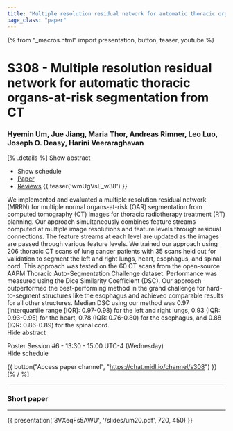 ```yaml
---
title: "Multiple resolution residual network for automatic thoracic organs-at-risk segmentation from CT"
page_class: "paper"
---
```


{% from "_macros.html" import presentation, button, teaser, youtube %}

# S308 - Multiple resolution residual network for automatic thoracic organs-at-risk segmentation from CT

### Hyemin Um, Jue Jiang, Maria Thor, Andreas Rimner, Leo Luo, Joseph O. Deasy, Harini Veeraraghavan

[% .details %]
<a class="toggle_visibility" data-selector=".abstract" data-level="3">Show abstract</a>
- <a class="toggle_visibility" data-selector=".schedule" data-level="3">Show schedule</a>
- <a href="https://openreview.net/pdf?id=h3Miqa_jqN">Paper</a>
- <a href="https://openreview.net/forum?id=h3Miqa_jqN">Reviews</a>
{{ teaser('wmUgVsE_w38') }}

<p>
    <span class="abstract">
        We implemented and evaluated a multiple resolution residual network (MRRN) for multiple normal organs-at-risk (OAR) segmentation from computed tomography (CT) images for thoracic radiotherapy treatment (RT) planning. Our approach simultaneously combines feature streams computed at multiple image resolutions and feature levels through residual connections. The feature streams at each level are updated as the images are passed through various feature levels. We trained our approach using 206 thoracic CT scans of lung cancer patients with 35 scans held out for validation to segment the left and right lungs, heart, esophagus, and spinal cord. This approach was tested on the 60 CT scans from the open-source AAPM Thoracic Auto-Segmentation Challenge dataset. Performance was measured using the Dice Similarity Coefficient (DSC). Our approach outperformed the best-performing method in the grand challenge for hard-to-segment structures like the esophagus and achieved comparable results for all other structures. Median DSC using our method was 0.97 (interquartile range [IQR]: 0.97-0.98) for the left and right lungs, 0.93 (IQR: 0.93-0.95) for the heart, 0.78 (IQR: 0.76-0.80) for the esophagus, and 0.88 (IQR: 0.86-0.89) for the spinal cord. 
        <br>
        <span class="actions"><a class="toggle_visibility" data-level="2">Hide abstract</a></span>
    </span>
</p>

<p>
    <span class="schedule">
        Poster Session #6  - 13:30 - 15:00 UTC-4 (Wednesday)
        <br>
        <span class="actions"><a class="toggle_visibility" data-level="2">Hide schedule</a></span>
    </span>
</p>

{{ button("Access paper channel", "https://chat.midl.io/channel/s308") }}
[% / %]

---

### Short paper

---

{{ presentation('3VXeqFs5AWU', '/slides/um20.pdf', 720, 450) }}